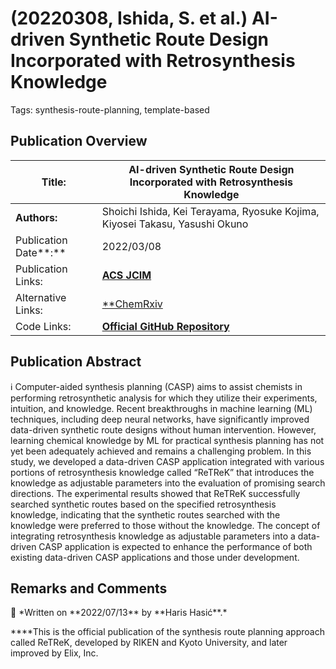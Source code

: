 # (20220308, Ishida, S. et al.) AI-driven Synthetic Route Design Incorporated with Retrosynthesis Knowledge

Tags: synthesis-route-planning, template-based

## Publication Overview

| **Title:**  | AI-driven Synthetic Route Design Incorporated with Retrosynthesis Knowledge |
| --- | --- |
| **Authors:**  | Shoichi Ishida, Kei Terayama, Ryosuke Kojima, Kiyosei Takasu, Yasushi Okuno |
| Publication Date**:**  | 2022/03/08 |
| Publication Links: | [**ACS JCIM**](https://pubs.acs.org/doi/10.1021/acs.jcim.1c01074) |
| Alternative Links: | [**ChemRxiv](https://chemrxiv.org/engage/chemrxiv/article-details/60c75316702a9b171018c2f2) | [ResearchGate](https://www.researchgate.net/publication/359096803_AI-Driven_Synthetic_Route_Design_Incorporated_with_Retrosynthesis_Knowledge)** |
| Code Links: | [**Official GitHub Repository**](https://github.com/clinfo/ReTReK) |

## Publication Abstract

<aside>
ℹ️ Computer-aided synthesis planning (CASP) aims to assist chemists in performing retrosynthetic analysis for which they utilize their experiments, intuition, and knowledge. Recent breakthroughs in machine learning (ML) techniques, including deep neural networks, have significantly improved data-driven synthetic route designs without human intervention. However, learning chemical knowledge by ML for practical synthesis planning has not yet been adequately achieved and remains a challenging problem. In this study, we developed a data-driven CASP application integrated with various portions of retrosynthesis knowledge called “ReTReK” that introduces the knowledge as adjustable parameters into the evaluation of promising search directions. The experimental results showed that ReTReK successfully searched synthetic routes based on the specified retrosynthesis knowledge, indicating that the synthetic routes searched with the knowledge were preferred to those without the knowledge. The concept of integrating retrosynthesis knowledge as adjustable parameters into a data-driven CASP application is expected to enhance the performance of both existing data-driven CASP applications and those under development.

</aside>

## Remarks and Comments

<aside>
💬 *Written on **2022/07/13** by **Haris Hasić**.*

****This is the official publication of the synthesis route planning approach called ReTReK, developed by RIKEN and Kyoto University, and later improved by Elix, Inc.

</aside>